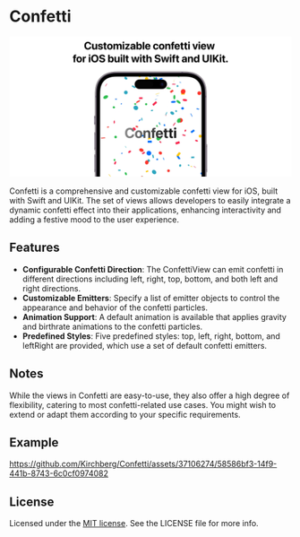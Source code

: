 # Confetti

<img src="https://github.com/Kirchberg/Confetti/blob/master/Media/thumb.png?raw=true" alt="Confetti Thumbnail"/>

Confetti is a comprehensive and customizable confetti view for iOS, built with Swift and UIKit. The set of views allows developers to easily integrate a dynamic confetti effect into their applications, enhancing interactivity and adding a festive mood to the user experience.

## Features
* **Configurable Confetti Direction**: The ConfettiView can emit confetti in different directions including left, right, top, bottom, and both left and right directions.
* **Customizable Emitters**: Specify a list of emitter objects to control the appearance and behavior of the confetti particles.
* **Animation Support**: A default animation is available that applies gravity and birthrate animations to the confetti particles.
* **Predefined Styles**: Five predefined styles: top, left, right, bottom, and leftRight are provided, which use a set of default confetti emitters.

## Notes
While the views in Confetti are easy-to-use, they also offer a high degree of flexibility, catering to most confetti-related use cases. You might wish to extend or adapt them according to your specific requirements.

## Example
https://github.com/Kirchberg/Confetti/assets/37106274/58586bf3-14f9-441b-8743-6c0cf0974082

## License

Licensed under the [MIT license](https://github.com/Kirchberg/Confetti/blob/master/LICENSE). See the LICENSE file for more info.
